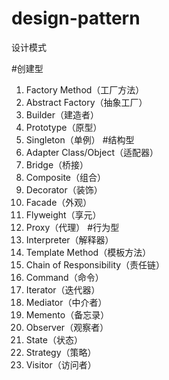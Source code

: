 # design-pattern
设计模式

#创建型
1. Factory Method（工厂方法）
2. Abstract Factory（抽象工厂）
3. Builder（建造者）
4. Prototype（原型）
5. Singleton（单例）
#结构型
6. Adapter Class/Object（适配器）
7. Bridge（桥接）
8. Composite（组合）
9. Decorator（装饰）
10. Facade（外观）
11. Flyweight（享元）
12. Proxy（代理）
#行为型
13. Interpreter（解释器）
14. Template Method（模板方法）
15. Chain of Responsibility（责任链）
16. Command（命令）
17. Iterator（迭代器）
18. Mediator（中介者）
19. Memento（备忘录）
20. Observer（观察者）
21. State（状态）
22. Strategy（策略）
23. Visitor（访问者）
